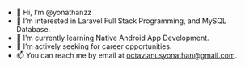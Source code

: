 - 👋 Hi, I’m @yonathanzz
- 👀 I’m interested in Laravel Full Stack Programming, and MySQL Database.
- 🌱 I’m currently learning Native Android App Development.
- 💞️ I’m actively seeking for career opportunities.
- 📫 You can reach me by email at octavianusyonathan@gmail.com.

<!---
yonathanzz/yonathanzz is a ✨ special ✨ repository because its `README.md` (this file) appears on your GitHub profile.
You can click the Preview link to take a look at your changes.
--->
